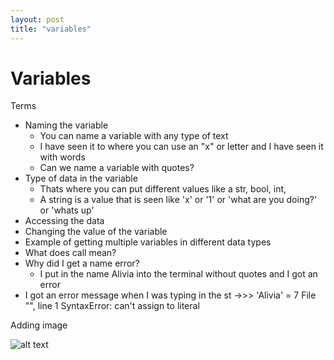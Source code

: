 ```yaml
---
layout: post
title: "variables"
---
```


# Variables 

Terms
- Naming the variable 
  - You can name a variable with any type of text 
  - I have seen it to where you can use an "x" or letter and I have seen it with words 
  - Can we name a variable with quotes?
- Type of data in the variable
  - Thats where you can put different values like a str, bool, int, 
  - A string is a value that is seen like 'x' or '1' or 'what are you doing?' or 'whats up'
- Accessing the data 
- Changing the value of the variable 
- Example of getting multiple variables in different data types 
- What does call mean?
- Why did I get a name error?
  - I put in the name Alivia into the terminal without quotes and I got an error 
- I got an error message when I was typing in the st
  ->>> 'Alivia' = 7
  File "<stdin>", line 1
SyntaxError: can't assign to literal

Adding image

![alt text](https://github.com/rashadwest/rashadwest.github.io/blob/master/Screen20Shot202020-07-0720at2011.53.2520AM.png)
